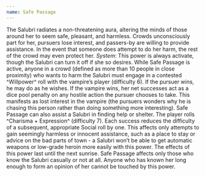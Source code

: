 ```yaml
---
name: Safe Passage
---
```


The Salubri radiates a non-threatening aura, altering the minds of those around her to seem safe, pleasant, and harmless. Crowds unconsciously part for her, pursuers lose interest, and passers-by are willing to provide assistance. In the event that someone does attempt to do her harm, the rest of the crowd may even protect her.
_System_: This power is always activate, though the Salubri can turn it off if she so desires. While Safe Passage is active, anyone in a crowd (defined as more than 10 people in close proximity) who wants to harm the Salubri must engage in a contested ^Willpower^ roll with the vampire’s player (difficulty 6). If the pursuer wins, he may do as he wishes. If the vampire wins, her net successes act as a dice pool penalty on any hostile action the pursuer chooses to take. This manifests as lost interest in the vampire (the pursuers wonders why he is chasing this person rather than doing something more interesting). Safe Passage can also assist a Salubri in finding help or shelter. The player rolls ^Charisma + Expression^ (difficulty 7). Each success reduces the difficulty of a subsequent, appropriate Social roll by one. This affects only attempts to gain seemingly harmless or innocent assistance, such as a place to stay or advice on the bad parts of town - a Salubri won’t be able to get automatic weapons or low-grade heroin more easily with this power. The effects of this power last until the next sunrise. Safe Passage affects only those who know the Salubri casually or not at all. Anyone who has known her long enough to form an opinion of her cannot be touched by this power.